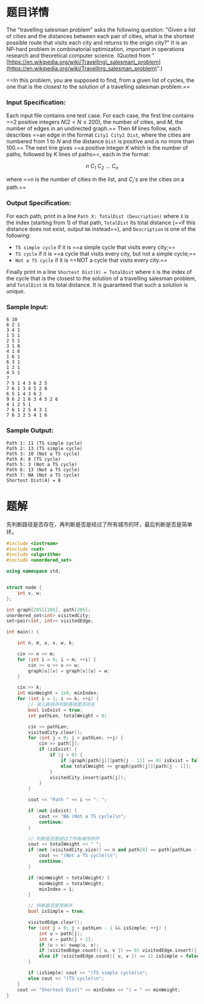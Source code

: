 # 题目详情
The "travelling salesman problem" asks the following question: "Given a list of cities and the distances between each pair of cities, what is the shortest possible route that visits each city and returns to the origin city?" It is an NP-hard problem in combinatorial optimization, important in operations research and theoretical computer science. (Quoted from "[https://en.wikipedia.org/wiki/Travelling\_salesman\_problem](https://en.wikipedia.org/wiki/Travelling_salesman_problem)".)

==In this problem, you are supposed to find, from a given list of cycles, the one that is the closest to the solution of a travelling salesman problem.==

### Input Specification:

Each input file contains one test case. For each case, the first line contains ==2 positive integers $N (2<N≤200)$, the number of cities, and $M$, the number of edges in an undirected graph.== Then $M$ lines follow, each describes ==an edge in the format `City1 City2 Dist`, where the cities are numbered from 1 to $N$ and the distance `Dist` is positive and is no more than 100.== The next line gives ==a positive integer $K$ which is the number of paths, followed by $K$ lines of paths==, each in the format:

$$n \ C_1 \ C_2 \ ... \ C_n$$

where ==$n$ is the number of cities in the list, and $C_i$'s are the cities on a path.==

### Output Specification:

For each path, print in a line `Path X: TotalDist (Description)` where `X` is the index (starting from 1) of that path, `TotalDist` its total distance (==if this distance does not exist, output `NA` instead==), and `Description` is one of the following:

*   `TS simple cycle` if it is ==a simple cycle that visits every city;==
*   `TS cycle` if it is ==a cycle that visits every city, but not a simple cycle;==
*   `Not a TS cycle` if it is ==NOT a cycle that visits every city.==

Finally print in a line `Shortest Dist(X) = TotalDist` where `X` is the index of the cycle that is the closest to the solution of a travelling salesman problem, and `TotalDist` is its total distance. It is guaranteed that such a solution is unique.

### Sample Input:

    6 10
    6 2 1
    3 4 1
    1 5 1
    2 5 1
    3 1 8
    4 1 6
    1 6 1
    6 3 1
    1 2 1
    4 5 1
    7
    7 5 1 4 3 6 2 5
    7 6 1 3 4 5 2 6
    6 5 1 4 3 6 2
    9 6 2 1 6 3 4 5 2 6
    4 1 2 5 1
    7 6 1 2 5 4 3 1
    7 6 3 2 5 4 1 6


### Sample Output:

    Path 1: 11 (TS simple cycle)
    Path 2: 13 (TS simple cycle)
    Path 3: 10 (Not a TS cycle)
    Path 4: 8 (TS cycle)
    Path 5: 3 (Not a TS cycle)
    Path 6: 13 (Not a TS cycle)
    Path 7: NA (Not a TS cycle)
    Shortest Dist(4) = 8
# 题解

先判断路径是否存在，再判断是否是经过了所有城市的环，最后判断是否是简单环。

```CPP
#include <iostream>
#include <set>
#include <algorithm>
#include <unordered_set>

using namespace std;


struct node {
    int v, w;
};

int graph[205][205], path[205];
unordered_set<int> visitedCity;
set<pair<int, int>> visitedEdge;

int main() {

    int n, m, u, v, w, k;

    cin >> n >> m;
    for (int i = 0; i < m; ++i) {
        cin >> u >> v >> w;
        graph[u][v] = graph[v][u] = w;
    }

    cin >> k;
    int minWeight = 1e9, minIndex;
    for (int i = 1; i <= k; ++i) {
        // 读入路径并判断路径是否存在
        bool isExist = true;
        int pathLen, totalWeight = 0;

        cin >> pathLen;
        visitedCity.clear();
        for (int j = 0; j < pathLen; ++j) {
            cin >> path[j];
            if (isExist) {
                if (j > 0) {
                    if (graph[path[j]][path[j - 1]] == 0) isExist = false;
                    else totalWeight += graph[path[j]][path[j - 1]];
                }
                visitedCity.insert(path[j]);
            }
        }

        cout << "Path " << i << ": ";

        if (not isExist) {
            cout << "NA (Not a TS cycle)\n";
            continue;
        }

        // 判断是否是经过了所有城市的环
        cout << totalWeight << " ";
        if (not (visitedCity.size() == n and path[0] == path[pathLen - 1])) {
            cout << "(Not a TS cycle)\n";
            continue;
        }

        if (minWeight > totalWeight) {
            minWeight = totalWeight;
            minIndex = i;
        }

        // 判断是否是简单环
        bool isSimple = true;

        visitedEdge.clear();
        for (int j = 0; j < pathLen - 1 && isSimple; ++j) {
            int u = path[j];
            int v = path[j + 1];
            if (u > v) swap(u, v);
            if (visitedEdge.count({ u, v }) == 0) visitedEdge.insert({ u, v });
            else if (visitedEdge.count({ u, v }) == 1) isSimple = false;
        }

        if (isSimple) cout << "(TS simple cycle)\n";
        else cout << "(TS cycle)\n";
    }
    cout << "Shortest Dist(" << minIndex << ") = " << minWeight;
}
```

